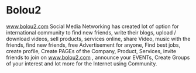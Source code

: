 # Bolou2
www.bolou2.com Social Media Networking has created lot of option for international community to find new friends, write their blogs, upload / download videos, sell products, services online, share Video, music with the friends, find new friends, free Advertisement for anyone, Find best jobs, create profile, Create PAGEs of the Company, Product, Services, invite friends to join on www.bolou2.com , announce your EVENTs,  Create Groups of your interest and lot more for the Internet using Community.
